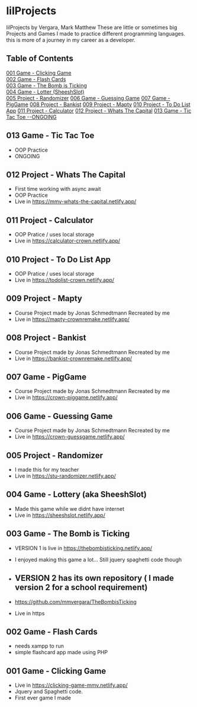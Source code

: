 # lilProjects
lilProjects by Vergara, Mark Matthew
These are little or sometimes big Projects and Games I made to practice different programming languages. this is more of a journey in my career as a developer.

## Table of Contents
[001 Game - Clicking Game](https://github.com/mmvergara/lilProjects#001-game---clicking-game) <br />
[002 Game - Flash Cards](https://github.com/mmvergara/lilProjects#002-game---flash-cards) <br />
[003 Game - The Bomb is Ticking](https://github.com/mmvergara/lilProjects#003-game---the-bomb-is-ticking) <br />
[004 Game - Lotter (SheeshSlot)](https://github.com/mmvergara/lilProjects#004-game---lottery-aka-sheeshslot) <br />
[005 Project - Randomizer](https://github.com/mmvergara/lilProjects#005-project---randomizer)
[006 Game - Guessing Game](https://github.com/mmvergara/lilProjects#006-game---guessing-game) 
[007 Game - PigGame](https://github.com/mmvergara/lilProjects#007-game---piggame)
[008 Project - Bankist](https://github.com/mmvergara/lilProjects#008-project---bankist)
[009 Project - Mapty](https://github.com/mmvergara/lilProjects#009-project---mapty)
[010 Project - To Do List App](https://github.com/mmvergara/lilProjects#010-project---to-do-list-app)
[011 Project - Calculator](https://github.com/mmvergara/lilProjects#011-project---calculator)
[012 Project - Whats The Capital](https://github.com/mmvergara/lilProjects#012-project---whats-the-capital)
[013 Game - Tic Tac Toe --ONGOING](https://github.com/mmvergara/lilProjects#013-game---tic-tac-toe)


## 013 Game - Tic Tac Toe
- OOP Practice 
- ONGOING

## 012 Project - Whats The Capital
- First time working with async await
- OOP Practice
- Live in https://mmv-whats-the-capital.netlify.app/

## 011 Project - Calculator
- OOP Pratice / uses local storage
- Live in https://calculator-crown.netlify.app/

## 010 Project - To Do List App
- OOP Pratice / uses local storage
- Live in https://todolist-crown.netlify.app/

## 009 Project - Mapty
- Course Project made by Jonas Schmedtmann Recreated by me
- Live in https://mapty-crownremake.netlify.app/

## 008 Project - Bankist
- Course Project made by Jonas Schmedtmann Recreated by me
- Live in https://bankist-crownremake.netlify.app/

## 007 Game - PigGame
- Course Project made by Jonas Schmedtmann Recreated by me
- Live in https://crown-piggame.netlify.app/

## 006 Game - Guessing Game 
- Course Project made by Jonas Schmedtmann Recreated by me
- Live in https://crown-guessgame.netlify.app/

## 005 Project - Randomizer
- I made this for my teacher
- Live in https://stu-randomizer.netlify.app/

## 004 Game - Lottery (aka SheeshSlot)
- Made this game while we didnt have internet
- Live in https://sheeshslot.netlify.app/

## 003 Game - The Bomb is Ticking
- VERSION 1 is live in https://thebombisticking.netlify.app/
- I enjoyed making this game a lot... Still jquery spaghetti code though

- ## VERSION 2 has its own repository ( I made version 2 for a school requirement)
- https://github.com/mmvergara/TheBombisTicking
- Live in https

## 002 Game - Flash Cards
- needs xampp to run
- simple flashcard app made using PHP

## 001 Game - Clicking Game
- Live in https://clicking-game-mmv.netlify.app/
- Jquery and Spaghetti code.
- First ever game I made

